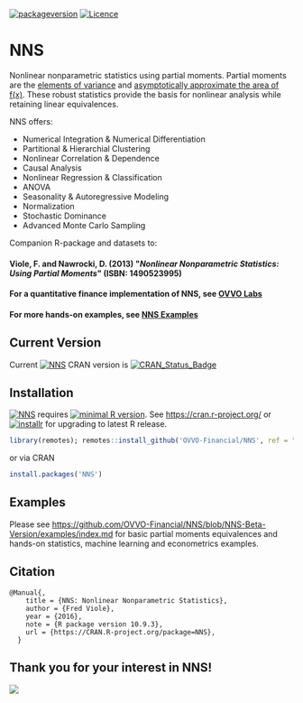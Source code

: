 [![packageversion](https://img.shields.io/badge/NNS%20version-10.9.3-blue.svg?style=flat-square)](https://github.com/OVVO-Financial/NNS/commits/NNS-Beta-Version)   [![Licence](https://img.shields.io/badge/licence-GPL--3-blue.svg)](https://www.gnu.org/licenses/gpl-3.0.en.html)


# NNS
Nonlinear nonparametric statistics using partial moments.  Partial moments are the [elements of variance](https://www.linkedin.com/pulse/elements-variance-fred-viole) and [asymptotically approximate the area of f(x)](https://doi.org/10.2139/ssrn.2186471).  These robust statistics provide the basis for nonlinear analysis while retaining linear equivalences.

NNS offers: 
  - Numerical Integration & Numerical Differentiation
  - Partitional & Hierarchial Clustering
  - Nonlinear Correlation & Dependence
  - Causal Analysis
  - Nonlinear Regression & Classification
  - ANOVA
  - Seasonality & Autoregressive Modeling
  - Normalization 
  - Stochastic Dominance
  - Advanced Monte Carlo Sampling


Companion R-package and datasets to: 
#### Viole, F. and Nawrocki, D. (2013) "*Nonlinear Nonparametric Statistics: Using Partial Moments*" (ISBN: 1490523995)


#### For a quantitative finance implementation of NNS, see [OVVO Labs](https://www.ovvolabs.com)


#### For more hands-on examples, see [NNS Examples](https://github.com/OVVO-Financial/NNS/blob/NNS-Beta-Version/examples/index.md)


## Current Version
Current [![NNS](https://img.shields.io/badge/NNS--blue.svg)](https://cran.r-project.org/package=NNS) CRAN version is  [![CRAN\_Status\_Badge](https://www.r-pkg.org/badges/version/NNS)](https://www.r-pkg.org/badges/version/NNS)

## Installation
[![NNS](https://img.shields.io/badge/NNS--blue.svg)](https://cran.r-project.org/package=NNS) requires [![minimal R version](https://img.shields.io/badge/R%3E%3D-3.5.0-6666ff.svg)](https://cran.r-project.org/).  See https://cran.r-project.org/ or [![installr](https://img.shields.io/badge/installr-0.18.0-blue.svg)](https://cran.r-project.org/package=installr) for upgrading to latest R release.

```r
library(remotes); remotes::install_github('OVVO-Financial/NNS', ref = "NNS-Beta-Version")
```
or via CRAN
```r
install.packages('NNS')
```

## Examples
Please see https://github.com/OVVO-Financial/NNS/blob/NNS-Beta-Version/examples/index.md for basic partial moments equivalences and hands-on statistics, machine learning and econometrics examples.


## Citation
```
@Manual{,
    title = {NNS: Nonlinear Nonparametric Statistics},
    author = {Fred Viole},
    year = {2016},
    note = {R package version 10.9.3},
    url = {https://CRAN.R-project.org/package=NNS},
  }
```

## Thank you for your interest in NNS!
![](https://cranlogs.r-pkg.org/badges/NNS)
